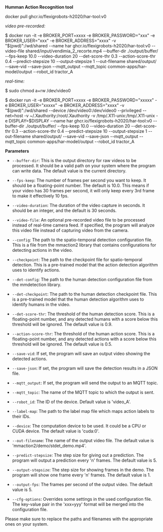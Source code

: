 **Humman Action Recognition tool**

docker pull ghcr.io/flexigrobots-h2020/har-tool:v0

*video pre-recorded:*

$ docker run -it -e BROKER_PORT=xxxx -e BROKER_PASSWORD="xxx" -e BROKER_USER="xxx" -e BROKER_ADDRESS="xxxx" -v "$(pwd)":/wd/shared --name har ghcr.io/flexigrobots-h2020/har-tool:v0 --video-file shared/input/vendimia_2_recorte.mp4 --buffer-dir ./output/buffer/ --fps-keep 10.0 --video-duration 20 --det-score-thr 0.3 --action-score-thr 0.4 --predict-stepsize 10 --output-stepsize 1 --out-filename shared/output/ --save-vid --save-json --mqtt_output --mqtt_topic common-apps/har-model/output --robot_id tractor_A

*real-time:*

$ sudo chmod a+rw /dev/video0

$ docker run -it -e BROKER_PORT=xxxx -e BROKER_PASSWORD="xxxxx" -e BROKER_USER="xxxxx" -e BROKER_ADDRESS="xxxx" -v "$(pwd)":/wd/shared --device /dev/video0:/dev/video0 --privileged --net=host -v ~/.Xauthority:/root/.Xauthority -v /tmp/.X11-unix:/tmp/.X11-unix -e DISPLAY=$DISPLAY --name har ghcr.io/flexigrobots-h2020/har-tool:v0 --buffer-dir ./output/buffer/ --fps-keep 10.0 --video-duration 20 --det-score-thr 0.3 --action-score-thr 0.4 --predict-stepsize 10 --output-stepsize 1 --out-filename shared/output/ --save-vid --save-json --mqtt_output --mqtt_topic common-apps/har-model/output --robot_id tractor_A


**Parameters**

- `--buffer-dir`: This is the output directory for raw videos to be processed. It should be a valid path on your system where the program can write data. The default value is the current directory.

- `--fps-keep`: The number of frames per second you want to keep. It should be a floating-point number. The default is 10.0. This means if your video has 30 frames per second, it will only keep every 3rd frame to make it effectively 10 fps.

- `--video-duration`: The duration of the video capture in seconds. It should be an integer, and the default is 30 seconds.

- `--video-file`: An optional pre-recorded video file to be processed instead of real-time camera feed. If specified, the program will analyze this video file instead of capturing video from the camera.

- `--config`: The path to the spatio-temporal detection configuration file. This is a file from the mmaction2 library that contains configurations for detecting actions in the video.

- `--checkpoint`: The path to the checkpoint file for spatio-temporal detection. This is a pre-trained model that the action detection algorithm uses to identify actions.

- `--det-config`: The path to the human detection configuration file from the mmdetection library.

- `--det-checkpoint`: The path to the human detection checkpoint file. This is a pre-trained model that the human detection algorithm uses to identify humans in the video.

- `--det-score-thr`: The threshold of the human detection score. This is a floating-point number, and any detected humans with a score below this threshold will be ignored. The default value is 0.9.

- `--action-score-thr`: The threshold of the human action score. This is a floating-point number, and any detected actions with a score below this threshold will be ignored. The default value is 0.5.

- `--save-vid`: If set, the program will save an output video showing the detected actions.

- `--save-json`: If set, the program will save the detection results in a JSON file.

- `--mqtt_output`: If set, the program will send the output to an MQTT topic.

- `--mqtt_topic`: The name of the MQTT topic to which the output is sent.

- `--robot_id`: The ID of the device. Default value is 'video_A'.

- `--label-map`: The path to the label map file which maps action labels to their IDs.

- `--device`: The computation device to be used. It could be a CPU or CUDA device. The default value is 'cuda:0'.

- `--out-filename`: The name of the output video file. The default value is 'mmaction2/demo/stdet_demo.mp4'.

- `--predict-stepsize`: The step size for giving out a prediction. The program will output a prediction every 'n' frames. The default value is 5.

- `--output-stepsize`: The step size for showing frames in the demo. The program will show one frame every 'n' frames. The default value is 1.

- `--output-fps`: The frames per second of the output video. The default value is 5.

- `--cfg-options`: Overrides some settings in the used configuration file. The key-value pair in the 'xxx=yyy' format will be merged into the configuration file.

Please make sure to replace the paths and filenames with the appropriate ones on your system.

